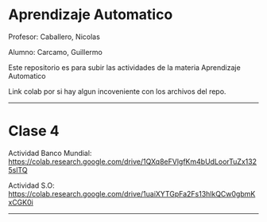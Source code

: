 # Aprendizaje Automatico
Profesor: Caballero, Nicolas

Alumno: Carcamo, Guillermo

Este repositorio es para subir las actividades de la materia Aprendizaje Automatico

Link colab por si hay algun incoveniente con los archivos del repo.

--------------
# Clase 4
                                           
Actividad Banco Mundial: https://colab.research.google.com/drive/1QXq8eFVlgfKm4bUdLoorTuZx1325slTQ 

Actividad S.O: https://colab.research.google.com/drive/1uaiXYTGpFa2Fs13hlkQCw0gbmKxCGK0i

-------



